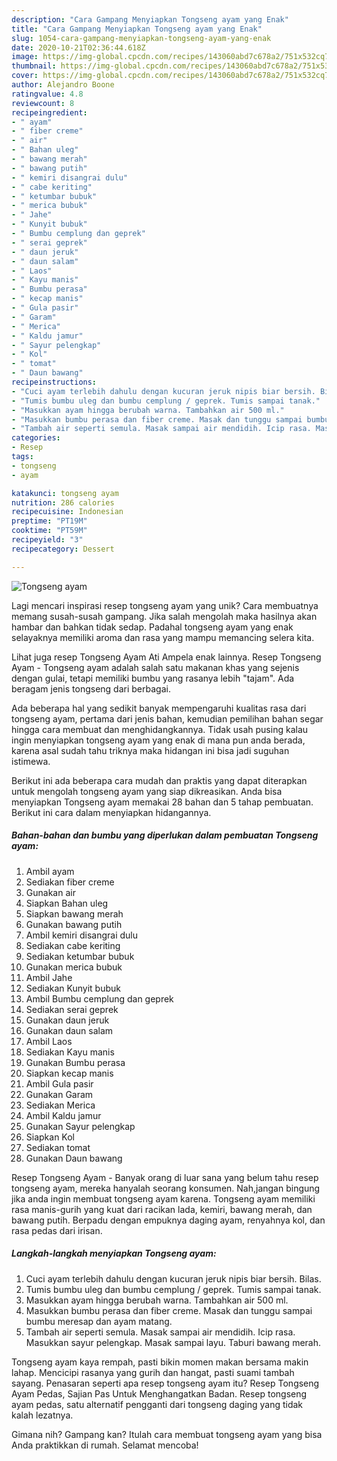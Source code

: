 ```yaml
---
description: "Cara Gampang Menyiapkan Tongseng ayam yang Enak"
title: "Cara Gampang Menyiapkan Tongseng ayam yang Enak"
slug: 1054-cara-gampang-menyiapkan-tongseng-ayam-yang-enak
date: 2020-10-21T02:36:44.618Z
image: https://img-global.cpcdn.com/recipes/143060abd7c678a2/751x532cq70/tongseng-ayam-foto-resep-utama.jpg
thumbnail: https://img-global.cpcdn.com/recipes/143060abd7c678a2/751x532cq70/tongseng-ayam-foto-resep-utama.jpg
cover: https://img-global.cpcdn.com/recipes/143060abd7c678a2/751x532cq70/tongseng-ayam-foto-resep-utama.jpg
author: Alejandro Boone
ratingvalue: 4.8
reviewcount: 8
recipeingredient:
- " ayam"
- " fiber creme"
- " air"
- " Bahan uleg"
- " bawang merah"
- " bawang putih"
- " kemiri disangrai dulu"
- " cabe keriting"
- " ketumbar bubuk"
- " merica bubuk"
- " Jahe"
- " Kunyit bubuk"
- " Bumbu cemplung dan geprek"
- " serai geprek"
- " daun jeruk"
- " daun salam"
- " Laos"
- " Kayu manis"
- " Bumbu perasa"
- " kecap manis"
- " Gula pasir"
- " Garam"
- " Merica"
- " Kaldu jamur"
- " Sayur pelengkap"
- " Kol"
- " tomat"
- " Daun bawang"
recipeinstructions:
- "Cuci ayam terlebih dahulu dengan kucuran jeruk nipis biar bersih. Bilas."
- "Tumis bumbu uleg dan bumbu cemplung / geprek. Tumis sampai tanak."
- "Masukkan ayam hingga berubah warna. Tambahkan air 500 ml."
- "Masukkan bumbu perasa dan fiber creme. Masak dan tunggu sampai bumbu meresap dan ayam matang."
- "Tambah air seperti semula. Masak sampai air mendidih. Icip rasa. Masukkan sayur pelengkap. Masak sampai layu. Taburi bawang merah."
categories:
- Resep
tags:
- tongseng
- ayam

katakunci: tongseng ayam 
nutrition: 286 calories
recipecuisine: Indonesian
preptime: "PT19M"
cooktime: "PT59M"
recipeyield: "3"
recipecategory: Dessert

---
```



![Tongseng ayam](https://img-global.cpcdn.com/recipes/143060abd7c678a2/751x532cq70/tongseng-ayam-foto-resep-utama.jpg)

Lagi mencari inspirasi resep tongseng ayam yang unik? Cara membuatnya memang susah-susah gampang. Jika salah mengolah maka hasilnya akan hambar dan bahkan tidak sedap. Padahal tongseng ayam yang enak selayaknya memiliki aroma dan rasa yang mampu memancing selera kita.

Lihat juga resep Tongseng Ayam Ati Ampela enak lainnya. Resep Tongseng Ayam - Tongseng ayam adalah salah satu makanan khas yang sejenis dengan gulai, tetapi memiliki bumbu yang rasanya lebih &#34;tajam&#34;. Ada beragam jenis tongseng dari berbagai.

Ada beberapa hal yang sedikit banyak mempengaruhi kualitas rasa dari tongseng ayam, pertama dari jenis bahan, kemudian pemilihan bahan segar hingga cara membuat dan menghidangkannya. Tidak usah pusing kalau ingin menyiapkan tongseng ayam yang enak di mana pun anda berada, karena asal sudah tahu triknya maka hidangan ini bisa jadi suguhan istimewa.


Berikut ini ada beberapa cara mudah dan praktis yang dapat diterapkan untuk mengolah tongseng ayam yang siap dikreasikan. Anda bisa menyiapkan Tongseng ayam memakai 28 bahan dan 5 tahap pembuatan. Berikut ini cara dalam menyiapkan hidangannya.

<!--inarticleads1-->

##### Bahan-bahan dan bumbu yang diperlukan dalam pembuatan Tongseng ayam:

1. Ambil  ayam
1. Sediakan  fiber creme
1. Gunakan  air
1. Siapkan  Bahan uleg
1. Siapkan  bawang merah
1. Gunakan  bawang putih
1. Ambil  kemiri disangrai dulu
1. Sediakan  cabe keriting
1. Sediakan  ketumbar bubuk
1. Gunakan  merica bubuk
1. Ambil  Jahe
1. Sediakan  Kunyit bubuk
1. Ambil  Bumbu cemplung dan geprek
1. Sediakan  serai geprek
1. Gunakan  daun jeruk
1. Gunakan  daun salam
1. Ambil  Laos
1. Sediakan  Kayu manis
1. Gunakan  Bumbu perasa
1. Siapkan  kecap manis
1. Ambil  Gula pasir
1. Gunakan  Garam
1. Sediakan  Merica
1. Ambil  Kaldu jamur
1. Gunakan  Sayur pelengkap
1. Siapkan  Kol
1. Sediakan  tomat
1. Gunakan  Daun bawang


Resep Tongseng Ayam - Banyak orang di luar sana yang belum tahu resep tongseng ayam, mereka hanyalah seorang konsumen. Nah,jangan bingung jika anda ingin membuat tongseng ayam karena. Tongseng ayam memiliki rasa manis-gurih yang kuat dari racikan lada, kemiri, bawang merah, dan bawang putih. Berpadu dengan empuknya daging ayam, renyahnya kol, dan rasa pedas dari irisan. 

<!--inarticleads2-->

##### Langkah-langkah menyiapkan Tongseng ayam:

1. Cuci ayam terlebih dahulu dengan kucuran jeruk nipis biar bersih. Bilas.
1. Tumis bumbu uleg dan bumbu cemplung / geprek. Tumis sampai tanak.
1. Masukkan ayam hingga berubah warna. Tambahkan air 500 ml.
1. Masukkan bumbu perasa dan fiber creme. Masak dan tunggu sampai bumbu meresap dan ayam matang.
1. Tambah air seperti semula. Masak sampai air mendidih. Icip rasa. Masukkan sayur pelengkap. Masak sampai layu. Taburi bawang merah.


Tongseng ayam kaya rempah, pasti bikin momen makan bersama makin lahap. Mencicipi rasanya yang gurih dan hangat, pasti suami tambah sayang. Penasaran seperti apa resep tongseng ayam itu? Resep Tongseng Ayam Pedas, Sajian Pas Untuk Menghangatkan Badan. Resep tongseng ayam pedas, satu alternatif pengganti dari tongseng daging yang tidak kalah lezatnya. 

Gimana nih? Gampang kan? Itulah cara membuat tongseng ayam yang bisa Anda praktikkan di rumah. Selamat mencoba!
